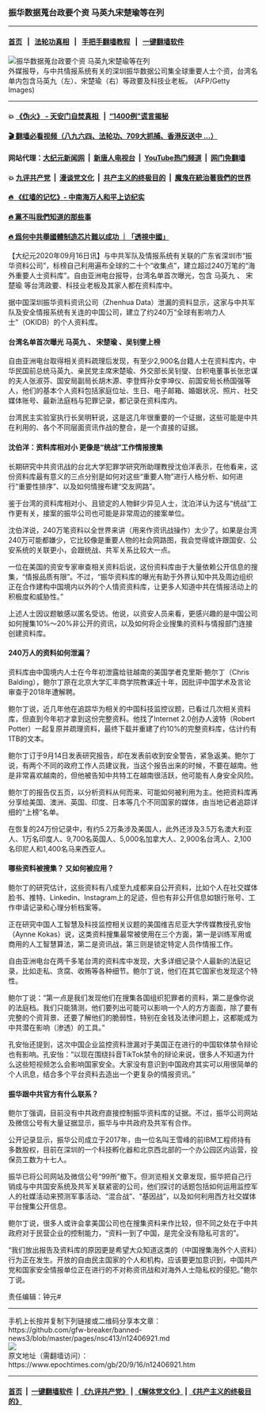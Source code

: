 ### 振华数据蒐台政要个资 马英九宋楚瑜等在列
------------------------

#### [首页](https://github.com/gfw-breaker/banned-news3/blob/master/README.md) &nbsp;&nbsp;|&nbsp;&nbsp; [法轮功真相](https://github.com/begood0513/basic/blob/master/README.md)  &nbsp;&nbsp;|&nbsp;&nbsp; [手把手翻墙教程](https://github.com/gfw-breaker/guides/wiki)  &nbsp;&nbsp;|&nbsp;&nbsp; [一键翻墙软件](https://github.com/gfw-breaker/nogfw/blob/master/README.md)  



<div><img alt="振华数据蒐台政要个资 马英九宋楚瑜等在列" class="attachment-djy_600_400 size-djy_600_400 wp-post-image" src="https://i.epochtimes.com/assets/uploads/2005/12/512121256411124-594x400.jpg"/>
<div class="caption">
 外媒报导，与中共情报系统有关的深圳振华数据公司集全球重要人士个资，台湾名单内包含马英九（左）、宋楚瑜（右）等政要及科技业老板。 (AFP/Getty Images)
</div></div><hr/>

#### 💥 [《伪火》 - 天安门自焚真相 ](http://158.247.195.190:10000/videos/blog/weihuo.html)&nbsp; |&nbsp; [“1400例”谎言揭秘  ](http://158.247.195.190:10000/videos/blog/jiexi1400.html)

#### [ 🎬  翻墙必看视频（八九六四、法轮功、709大抓捕、香港反送中 ...）](https://github.com/gfw-breaker/links/blob/master/banned.md)

#### 网站代理：[大纪元新闻网](http://158.247.195.190:10080/gb/) &nbsp;|&nbsp; [新唐人电视台](http://158.247.195.190:8808/gb/)  &nbsp;|&nbsp; [YouTube热门频道](http://158.247.195.190/youtube.html) &nbsp;|&nbsp; [网门免翻墙](http://158.247.195.190:11000/show.aspx?name=ogHome)

#### 💥 [九评共产党](http://158.247.195.190:10000/videos/res/jiuping/)&nbsp; |&nbsp; [漫谈党文化](http://158.247.195.190:10000/videos/res/mtdwh/)&nbsp; |&nbsp; [共产主义的终极目的](http://158.247.195.190:10000/videos/res/zjmd/)&nbsp; |&nbsp; [魔鬼在統治著我們的世界](http://158.247.195.190:10000/videos/res/TheSpecter/)  

#### [ 🔥  《红墙的记忆》- 中南海万人和平上访纪实](http://158.247.195.190:10000/videos/news/../legend/index.html)

#### [ 🔥  黨不叫我們知道的那些事](http://158.247.195.190:10000/videos/news/truth02.html)

#### [ 🔥  爲何中共舉國體制造芯片難以成功 ｜「透視中國」](http://158.247.195.190:10000/videos/news/don03.html)

<div><p>
 【大纪元2020年09月16日讯】与中共军队及情报系统有关联的广东省深圳市“振华资料公司”，标榜自己利用遍布全球的二十个“收集点”，建立超过240万笔的“海外重要人士资料库”。自由亚洲电台报导，台湾名单首次曝光，包含
 <ok href="https://www.epochtimes.com/gb/tag/%E9%A9%AC%E8%8B%B1%E4%B9%9D.html">
  马英九
 </ok>
 、
 <ok href="https://www.epochtimes.com/gb/tag/%E5%AE%8B%E6%A5%9A%E7%91%9C.html">
  宋楚瑜
 </ok>
 等台湾政要、科技业老板及其家人都在资料库中。
</p>
<p>
 据中国深圳振华资料资讯公司（Zhenhua Data）泄漏的资料显示，这家与中共军队及安全情报系统有关连的中国公司，建立了约240万“全球有影响力人士”（OKIDB）的个人资料库。
</p>
<h4>
 台湾名单首次曝光
 <ok href="https://www.epochtimes.com/gb/tag/%E9%A9%AC%E8%8B%B1%E4%B9%9D.html">
  马英九
 </ok>
 、
 <ok href="https://www.epochtimes.com/gb/tag/%E5%AE%8B%E6%A5%9A%E7%91%9C.html">
  宋楚瑜
 </ok>
 、吴钊燮上榜
</h4>
<p>
 自由亚洲电台取得相关资料疏理后发现，有至少2,900名台籍人士在资料库内，中华民国前总统马英九、亲民党主席宋楚瑜、外交部长吴钊燮、台积电董事长张忠谋的夫人张淑芬、国安局副局长胡木源、李登辉孙女李坤仪、前国安局长杨国强等人，他们的基本个人资料包括家庭位址、生日、电子邮箱、婚姻状况、照片、社交媒体账号、最新法庭档与犯罪记录，都记录在资料库内。
</p>
<p>
 台湾民主实验室执行长吴明轩说，这是这几年很重要的一个证据，这些可能是中共在利用的、各个不同层面资讯作战的整合，是一个直接的证据。
</p>
<h4>
 沈伯洋：资料库相对小 更像是“统战”工作情报搜集
</h4>
<p>
 长期研究中共资讯战的台北大学犯罪学研究所助理教授沈伯洋表示，在他看来，这份资料库最有意义的三点分别是如何对这些“重要人物”进行人格分析、如何进行“重要性排序”、以及如何情搜布建“交友网路”。
</p>
<p>
 鉴于台湾的资料库相对小、且锁定的人物鲜少异见人士，沈泊洋认为这与“统战”工作更有关，接案的振华公司也可能是非常周边的接案单位。
</p>
<p>
 沈伯洋说，240万笔资料以全世界来讲（用来作资讯战操作）太少了。如果是台湾240万可能都嫌少，它比较像是重要人物的社会网路图，我会觉得或许跟国安、公安系统的关联更小，会跟统战、共军关系比较大一点。
</p>
<p>
 一位在美国的资安专家审查相关资料后说，这份资料库由于大量依赖公开信息的搜集，“情报品质有限”。不过，“振华资料库的曝光有助于外界认知中共及周边组织正在合作建构中国境内以外的个人情资资料库，让更多人知道中共在情报活动上的积极度和威胁性。”
</p>
<p>
 上述人士因议题敏感以匿名受访。他说，以资安人员来看，更感兴趣的是中国公司如何搜集10%～20%非公开的资讯，以及如何将企业搜集的资料与情报部门连接创建资料库。
</p>
<h4>
 240万人的资料如何泄漏？
</h4>
<p>
 资料库由中国境内人士在今年初泄露给驻越南的美国学者克里斯·鲍尔丁（Chris Balding），鲍尔丁原在北京大学汇丰商学院教课近十年，因批评中国学术及言论审查于2018年遭解聘。
</p>
<p>
 鲍尔丁说，近几年他在追踪华为相关的中国科技监控议题，已看过几次相关资料库，但直到今年初才拿到这份完整资料。他找了Internet 2.0创办人波特（Robert Potter）一起复原并疏理资料，最终下载并重建了约10%的完整资料库，估计约有1TB的文本。
</p>
<p>
 鲍尔丁订于9月14日发表研究报告，却在发表前收到安全警告，紧急返美。鲍尔丁说，有两个不同的政府工作人员建议我，当这个报告出来的时候，不要在越南。他是非常喜欢越南的，但他被告知中共特工在越南很活跃，他可能有人身安全风险。
</p>
<p>
 鲍尔丁的报告仅五页，以分析资料从何而来、可能如何被利用为主。他把资料库再分享给美国、澳洲、英国、印度、日本等几个不同国家的媒体，由当地记者追踪详细的“上榜”名单。
</p>
<p>
 在恢复的24万份记录中，有约5.2万条涉及美国人，此外还涉及3.5万名澳大利亚人、1万名印度人、9,700名英国人、5,000名加拿大人、2,900名台湾人、2,100名印尼人和1,400名马来西亚人。
</p>
<h4>
 哪些资料被搜集？ 又如何被应用？
</h4>
<p>
 鲍尔丁的研究估计，这些资料有八成至九成都来自公开资料，比如个人在社交媒体脸书、推特、Linkedin、Instagram上的足迹，但也有非公开信息如银行账号、工作申请记录和心理分析档案等。
</p>
<p>
 正在研究中国人工智慧及科技监控相关议题的美国维吉尼亚大学传媒教授孔安怡（Aynne Kokas）说，这类资料搜集最常被使用在三个方面，第一是训练军用或商用的人工智慧算法，第二是资讯战，第三则是锁定特定人员作情报工作。
</p>
<p>
 自由亚洲电台在两千多笔台湾的资料库中发现，大多详细记录个人最新的法庭记录，比如走私、贪腐、收贿等各种细节。鲍尔丁说，他们在其它国家也发现这个特性。
</p>
<p>
 鲍尔丁说：“第一点是我们发现他们在搜集各国组织犯罪者的资料，第二是像你说的法庭档。我们只能猜测，他们要列出可能可以影响一个人的方方面面，除了要有完整的个资背景、还要了解他们的脆弱性，特别在金钱及法律问题上，这都能成为中共潜在影响（渗透）的工具。”
</p>
<p>
 孔安怡还提到，这次中国企业监控资料泄漏对于美国正在进行的中国软体禁令辩论也有影响。孔安怡：“以现在围绕抖音TikTok禁令的辩论来说，很多人不知道为什么这些短视频怎么会影响国家安全。大家没有意识到中国政府其实可以用很简单的个人讯息，结合多个平台资料去造出一个更复杂的情报资讯。”
</p>
<h4>
 振华跟中共官方有什么联系？
</h4>
<p>
 鲍尔丁强调，目前没有中共政府直接控制振华资料库的证据。不过，振华公司网站及微信公号有大量证据显示，振华与中共政府及共军有合作。
</p>
<p>
 公开记录显示，振华公司成立于2017年，由一位名叫王雪峰的前IBM工程师持有多数股权，目前在深圳的一个科技孵化器和北京西北部的一个办公园区内运营，投保员工数为十七人。
</p>
<p>
 振华已将公司网站及微信公号“99所”撤下。但浏览相关文章发现，振华把自己行销成与中共国安系统及共军关联紧密的公司，他们探讨的话题包括如何运用监控军人的社媒活动来预测军事活动、“混合战”、“基因战”，以及如何利用西方社交媒体平台搜集公开信息。
</p>
<p>
 鲍尔丁说，很多人或许会拿美国公司也在搜集资料来作比较，但不同之处在于中共政府对于民营企业的控制能力，“资料一到了中国，是完全没有隐私可言的”。
</p>
<p>
 “我们放出报告及资料库的原因更是希望大众知道这类的（中国搜集海外个人资料）行为正在发生。开放的自由民主国家的个人和机构，应该要更加意识到，中国共产党和国家安全情报单位正在进行的不对称资讯战和对海外人士隐私权的侵犯。”鲍尔丁说。
</p>
<p>
 责任编辑：钟元#
</p>
</div>
<hr/>
手机上长按并复制下列链接或二维码分享本文章：<br/>
https://github.com/gfw-breaker/banned-news3/blob/master/pages/nsc413/n12406921.md <br/>
<a href='https://github.com/gfw-breaker/banned-news3/blob/master/pages/nsc413/n12406921.md'><img src='https://github.com/gfw-breaker/banned-news3/blob/master/pages/nsc413/n12406921.md.png'/></a> <br/>
原文地址（需翻墙访问）：https://www.epochtimes.com/gb/20/9/16/n12406921.htm


------------------------
#### [首页](https://github.com/gfw-breaker/banned-news3/blob/master/README.md) &nbsp;|&nbsp; [一键翻墙软件](https://github.com/gfw-breaker/nogfw/blob/master/README.md) &nbsp;| [《九评共产党》](https://github.com/gfw-breaker/9ping.md/blob/master/README.md#九评之一评共产党是什么) | [《解体党文化》](https://github.com/gfw-breaker/jtdwh.md/blob/master/README.md) | [《共产主义的终极目的》](https://github.com/gfw-breaker/gczydzjmd.md/blob/master/README.md)


<img src='http://gfw-breaker.win/banned-news3/pages/nsc413/n12406921.md' width='0px' height='0px'/>